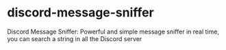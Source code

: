 # discord-message-sniffer
Discord Message Sniffer: Powerful and simple message sniffer in real time, you can search a string in all the Discord server

